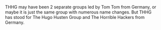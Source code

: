 THHG may have been 2 separate groups led by Tom Tom from Germany, or maybe it is just the same group with numerous name changes. But THHG has stood for The Hugo Husten Group and The Horrible Hackers from Germany.